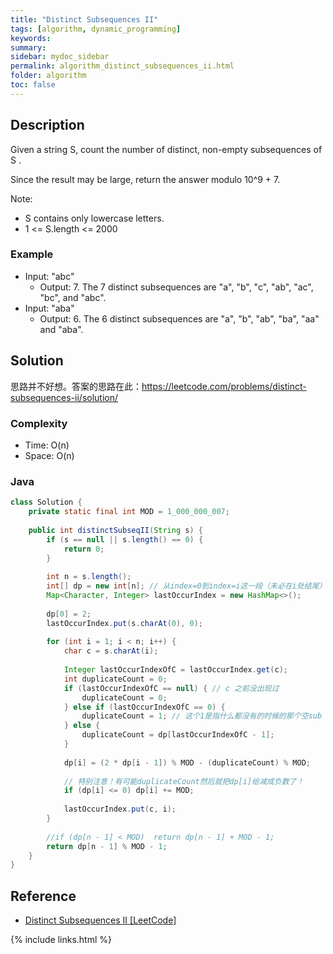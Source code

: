 ```yaml
---
title: "Distinct Subsequences II"
tags: [algorithm, dynamic_programming]
keywords:
summary:
sidebar: mydoc_sidebar
permalink: algorithm_distinct_subsequences_ii.html
folder: algorithm
toc: false
---
```


## Description
Given a string S, count the number of distinct, non-empty subsequences of S .

Since the result may be large, return the answer modulo 10^9 + 7.

Note:
* S contains only lowercase letters.
* 1 <= S.length <= 2000

### Example
* Input: "abc"
  * Output: 7. The 7 distinct subsequences are "a", "b", "c", "ab", "ac", "bc", and "abc".
* Input: "aba"
  * Output: 6. The 6 distinct subsequences are "a", "b", "ab", "ba", "aa" and "aba".

## Solution
思路并不好想。答案的思路在此：https://leetcode.com/problems/distinct-subsequences-ii/solution/



### Complexity
* Time: O(n)
* Space: O(n)

### Java
```java
class Solution {
    private static final int MOD = 1_000_000_007;
    
    public int distinctSubseqII(String s) {
        if (s == null || s.length() == 0) {
            return 0;
        }
        
        int n = s.length();
        int[] dp = new int[n]; // 从index=0到index=i这一段（未必在i处结尾）共有多少种不同的sub sequences
        Map<Character, Integer> lastOccurIndex = new HashMap<>();
        
        dp[0] = 2;
        lastOccurIndex.put(s.charAt(0), 0);
        
        for (int i = 1; i < n; i++) {
            char c = s.charAt(i);
            
            Integer lastOccurIndexOfC = lastOccurIndex.get(c);
            int duplicateCount = 0;
            if (lastOccurIndexOfC == null) { // c 之前没出现过
                duplicateCount = 0;
            } else if (lastOccurIndexOfC == 0) {
                duplicateCount = 1; // 这个1是指什么都没有的时候的那个空sub sequence
            } else {
                duplicateCount = dp[lastOccurIndexOfC - 1];
            }
            
            dp[i] = (2 * dp[i - 1]) % MOD - (duplicateCount) % MOD;
            
            // 特别注意！有可能duplicateCount然后就把dp[i]给减成负数了！
            if (dp[i] <= 0) dp[i] += MOD;
            
            lastOccurIndex.put(c, i);
        }
        
        //if (dp[n - 1] < MOD)  return dp[n - 1] + MOD - 1;
        return dp[n - 1] % MOD - 1;
    }
} 
```

## Reference
* [Distinct Subsequences II [LeetCode]](https://leetcode.com/problems/distinct-subsequences-ii/description/)

{% include links.html %}
